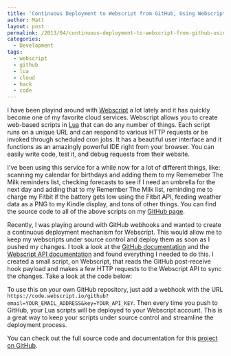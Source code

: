```yaml
---
title: 'Continuous Deployment to Webscript from GitHub, Using Webscript'
author: Matt
layout: post
permalink: /2013/04/continuous-deployment-to-webscript-from-github-using-webscript/
categories:
  - Development
tags:
  - webscript
  - github
  - lua
  - cloud
  - hack
  - code
---
```


I have been playind around with [Webscript][1] a lot lately and it has quickly become one of my favorite cloud services. Webscript allows you to create web-based scripts in [Lua][2] that can do any number of things. Each script runs on a unique URL and can respond to various HTTP requests or be invoked through scheduled cron jobs. It has a beautiful user interface and it functions as an amazingly powerful IDE right from your browser. You can easily write code, test it, and debug requests from their website.

 [1]: https://www.webscript.io/
 [2]: http://www.lua.org/

I've been using this service for a while now for a lot of different things, like: scanning my calendar for birthdays and adding them to my Rememeber The Milk reminders list, checking forecasts to see if I need an umbrella for the next day and adding that to my Remember The Milk list, reminding me to charge my Fitbit if the battery gets low using the Fitbit API, feeding weather data as a PNG to my Kindle display, and tons of other things. You can find the source code to all of the above scripts on my [GitHub page][3].

 [3]: https://github.com/mbmccormick

Recently, I was playing around with GitHub webhooks and wanted to create a continuous deployment mechanism for Webscript. This would allow me to keep my webscripts under source control and deploy them as soon as I pushed my changes. I took a look at the [GitHub documentation][4] and the [Webscript API documentation][5] and found everything I needed to do this. I created a small script, on Webscript, that reads the GitHub post-receive hook payload and makes a few HTTP requests to the Webscript API to sync the changes. Take a look at the code below:

<script src="https://gist.github.com/mbmccormick/5447302.js"> </script>

 [4]: https://help.github.com/articles/post-receive-hooks
 [5]: https://www.webscript.io/documentation#api

To use this on your own GitHub repository, just add a webhook with the URL `https://code.webscript.io/github?email=YOUR_EMAIL_ADDRESS&key=YOUR_API_KEY`. Then every time you push to GitHub, your Lua scripts will be deployed to your Webscript account. This is a great way to keep your scripts under source control and streamline the deployment process.

You can check out the full source code and documentation for this [project on GitHub][6].

 [6]: https://github.com/mbmccormick/webscript-github-hook

